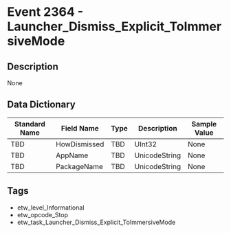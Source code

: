 # Event 2364 - Launcher_Dismiss_Explicit_ToImmersiveMode

## Description
None

## Data Dictionary
|Standard Name|Field Name|Type|Description|Sample Value|
|---|---|---|---|---|
|TBD|HowDismissed|TBD|UInt32|None|None|
|TBD|AppName|TBD|UnicodeString|None|None|
|TBD|PackageName|TBD|UnicodeString|None|None|

## Tags
* etw_level_Informational
* etw_opcode_Stop
* etw_task_Launcher_Dismiss_Explicit_ToImmersiveMode
